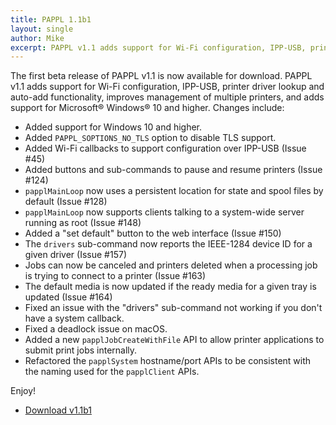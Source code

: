 ```yaml
---
title: PAPPL 1.1b1
layout: single
author: Mike
excerpt: PAPPL v1.1 adds support for Wi-Fi configuration, IPP-USB, printer driver lookup and auto-add functionality, improves management of multiple printers, and adds support for Microsoft® Windows® 10.
---
```


The first beta release of PAPPL v1.1 is now available for download.  PAPPL v1.1 adds support for Wi-Fi configuration, IPP-USB, printer driver lookup and auto-add functionality, improves management of multiple printers, and adds support for Microsoft® Windows® 10 and higher.  Changes include:

- Added support for Windows 10 and higher.
- Added `PAPPL_SOPTIONS_NO_TLS` option to disable TLS support.
- Added Wi-Fi callbacks to support configuration over IPP-USB (Issue #45)
- Added buttons and sub-commands to pause and resume printers (Issue #124)
- `papplMainLoop` now uses a persistent location for state and spool files by
  default (Issue #128)
- `papplMainLoop` now supports clients talking to a system-wide server running
  as root (Issue #148)
- Added a "set default" button to the web interface (Issue #150)
- The `drivers` sub-command now reports the IEEE-1284 device ID for a given
  driver (Issue #157)
- Jobs can now be canceled and printers deleted when a processing job is trying
  to connect to a printer (Issue #163)
- The default media is now updated if the ready media for a given tray is
  updated (Issue #164)
- Fixed an issue with the "drivers" sub-command not working if you don't have a
  system callback.
- Fixed a deadlock issue on macOS.
- Added a new `papplJobCreateWithFile` API to allow printer applications to
  submit print jobs internally.
- Refactored the `papplSystem` hostname/port APIs to be consistent with the
  naming used for the `papplClient` APIs.

Enjoy!

* <a href="https://github.com/michaelrsweet/pappl/releases/tag/v1.1b1" itemprop="sameAs" rel="nofollow noopener noreferrer"><i class="fas fa-fw fa-download" aria-hidden="true"></i>Download v1.1b1</a>

